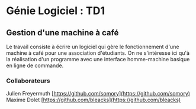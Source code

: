 # Génie Logiciel : TD1

## Gestion d'une machine à café

Le travail consiste à écrire un logiciel qui gère le fonctionnement d'une machine à café pour une association d'étudiants. On ne s'intéresse ici qu'à la réalisation d'un programme avec une interface homme-machine basique en ligne de commande.

### Collaborateurs

Julien Freyermuth [https://github.com/somory](https://github.com/somory)
Maxime Dolet [https://github.com/bleacks](https://github.com/bleacks)